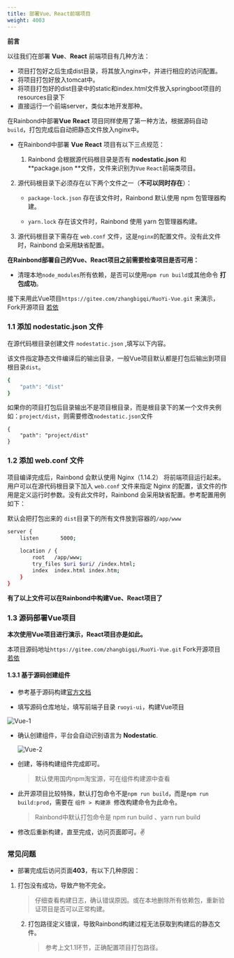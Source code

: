 ```yaml
---
title: 部署Vue、React前端项目
weight: 4003
---
```


**前言**

以往我们在部署 **Vue**、**React** 前端项目有几种方法：

* 项目打包好之后生成dist目录，将其放入nginx中，并进行相应的访问配置。
* 将项目打包好放入tomcat中。
* 将项目打包好的dist目录中的static和index.html文件放入springboot项目的resources目录下
* 直接运行一个前端server，类似本地开发那种。



在Rainbond中部署**Vue** **React** 项目同样使用了第一种方法，根据源码自动`build`，打包完成后自动把静态文件放入nginx中。

* 在Rainbond中部署 **Vue** **React** 项目有以下三点规范：

  1. Rainbond 会根据源代码根目录是否有 **nodestatic.json** 和 **package.json **文件，文件来识别为`Vue` `React`前端类项目。

2. 源代码根目录下必须存在以下两个文件之一（**不可以同时存在**）：

   - `package-lock.json` 存在该文件时，Rainbond 默认使用 npm 包管理器构建。

   - `yarn.lock` 存在该文件时，Rainbond 使用 yarn 包管理器构建。
  3. 源代码根目录下需存在 `web.conf` 文件，这是`nginx`的配置文件。没有此文件时，Rainbond 会采用缺省配置。



**在Rainbond部署自己的Vue、React项目之前需要检查项目是否可用：**

- 清理本地`node_modules`所有依赖，是否可以使用`npm run build`或其他命令 **打包成功**。



接下来用此Vue项目`https://gitee.com/zhangbigqi/RuoYi-Vue.git` 来演示，Fork开源项目 [若依](https://gitee.com/y_project/RuoYi-Vue.git)




### 1.1 添加 nodestatic.json 文件

在源代码根目录创建文件 `nodestatic.json` ,填写以下内容。

该文件指定静态文件编译后的输出目录，一般Vue项目默认都是打包后输出到项目根目录`dist`。

```bash
{
	"path": "dist"
}
```

如果你的项目打包后目录输出不是项目根目录，而是根目录下的某一个文件夹例如：`project/dist`，则需要修改`nodestatic.json`文件

```shell
{
	"path": "project/dist"
}
```

### 1.2 添加 web.conf 文件

项目编译完成后，Rainbond 会默认使用 Nginx（1.14.2） 将前端项目运行起来。用户可以在源代码根目录下加入 `web.conf` 文件来指定 Nginx 的配置，该文件的作用是定义运行时参数。没有此文件时，Rainbond 会采用缺省配置。参考配置用例如下：

默认会把打包出来的 `dist`目录下的所有文件放到容器的`/app/www`

```bash
server {
    listen       5000;
    
    location / {
        root   /app/www;
        try_files $uri $uri/ /index.html;
        index  index.html index.htm;
    }
}
```

**有了以上文件可以在Rainbond中构建Vue、React项目了**

### 1.3 源码部署Vue项目

**本次使用Vue项目进行演示，React项目亦是如此。** 

本项目源码地址`https://gitee.com/zhangbigqi/RuoYi-Vue.git` Fork开源项目 [若依](https://gitee.com/y_project/RuoYi-Vue.git)

#### 1.3.1 基于源码创建组件

* 参考基于源码构建[官方文档](../../../use-manual/component-create/language-support/nodejs-static/)

- 填写源码仓库地址，填写前端子目录 `ruoyi-ui`，构建Vue项目

![Vue-1](https://static.goodrain.com/docs/practice/Vue-SpringBoot-Mysql/Vue-1.png)

- 确认创建组件，平台会自动识别语言为 **Nodestatic**.

  ![Vue-2](https://static.goodrain.com/docs/practice/Vue-SpringBoot-Mysql/Vue-2.png)

- 创建，等待构建组件完成即可。

  > 默认使用国内npm淘宝源，可在组件构建源中查看

- 此开源项目比较特殊，默认打包命令不是`npm run build`，而是`npm run build:prod`，需要在 `组件 > 构建源 `修改构建命令为此命令。

  > Rainbond中默认打包命令是 npm run build 、yarn run build

* 修改后重新构建，直至完成，访问页面即可。✌️



### 常见问题

* 部署完成后访问页面**403**，有以下几种原因：

1. 打包没有成功，导致产物不完全。

   >  仔细查看构建日志，确认错误原因。或在本地删除所有依赖包，重新验证项目是否可以正常构建。

   2. 打包路径定义错误，导致Rainbond构建过程无法获取到构建后的静态文件。

      > 参考上文1.1环节，正确配置项目打包路径。